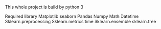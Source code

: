 This whole project is build by python 3

Required library
Matplotlib
seaborn
Pandas
Numpy
Math
Datetime
Sklearn.preprocessing
Sklearn.metrics
time
Sklearn.ensemble
sklearn.tree

